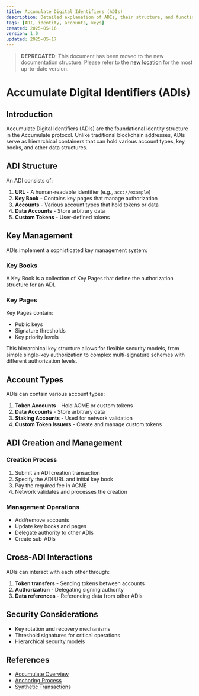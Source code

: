 ```yaml
---
title: Accumulate Digital Identifiers (ADIs)
description: Detailed explanation of ADIs, their structure, and functionality in Accumulate
tags: [ADI, identity, accounts, keys]
created: 2025-05-16
version: 1.0
updated: 2025-05-17
---
```


> **DEPRECATED**: This document has been moved to the new documentation structure. Please refer to the [new location](./new_structure/02_architecture/02_digital_identifiers.md) for the most up-to-date version.

# Accumulate Digital Identifiers (ADIs)

## Introduction

Accumulate Digital Identifiers (ADIs) are the foundational identity structure in the Accumulate protocol. Unlike traditional blockchain addresses, ADIs serve as hierarchical containers that can hold various account types, key books, and other data structures.

## ADI Structure

An ADI consists of:

1. **URL** - A human-readable identifier (e.g., `acc://example`)
2. **Key Book** - Contains key pages that manage authorization
3. **Accounts** - Various account types that hold tokens or data
4. **Data Accounts** - Store arbitrary data
5. **Custom Tokens** - User-defined tokens

## Key Management

ADIs implement a sophisticated key management system:

### Key Books

A Key Book is a collection of Key Pages that define the authorization structure for an ADI.

### Key Pages

Key Pages contain:
- Public keys
- Signature thresholds
- Key priority levels

This hierarchical key structure allows for flexible security models, from simple single-key authorization to complex multi-signature schemes with different authorization levels.

## Account Types

ADIs can contain various account types:

1. **Token Accounts** - Hold ACME or custom tokens
2. **Data Accounts** - Store arbitrary data
3. **Staking Accounts** - Used for network validation
4. **Custom Token Issuers** - Create and manage custom tokens

## ADI Creation and Management

### Creation Process

1. Submit an ADI creation transaction
2. Specify the ADI URL and initial key book
3. Pay the required fee in ACME
4. Network validates and processes the creation

### Management Operations

- Add/remove accounts
- Update key books and pages
- Delegate authority to other ADIs
- Create sub-ADIs

## Cross-ADI Interactions

ADIs can interact with each other through:

1. **Token transfers** - Sending tokens between accounts
2. **Authorization** - Delegating signing authority
3. **Data references** - Referencing data from other ADIs

## Security Considerations

- Key rotation and recovery mechanisms
- Threshold signatures for critical operations
- Hierarchical security models

## References

- [Accumulate Overview](01_accumulate_overview.md)
- [Anchoring Process](03_anchoring_process.md)
- [Synthetic Transactions](04_synthetic_transactions.md)
